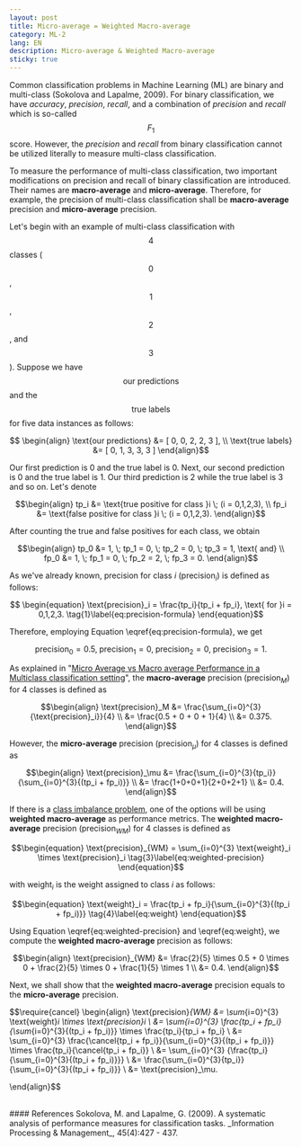 ```yaml
---
layout: post
title: Micro-average = Weighted Macro-average 
category: ML-2
lang: EN
description: Micro-average & Weighted Macro-average 
sticky: true
---
```


Common classification problems in Machine Learning (ML) are binary and multi-class (Sokolova and Lapalme, 2009). For binary classification, we have _accuracy_, _precision_, _recall_, and a combination of _precision_ and _recall_ which is so-called $$F_1$$ score. However, the _precision_ and _recall_ from binary classification cannot be utilized literally to measure multi-class classification.

To measure the performance of multi-class classification, two important modifications on precision and recall of binary classification are introduced. Their names are **macro-average** and **micro-average**. Therefore, for example, the precision of multi-class classification shall be **macro-average** precision and **micro-average** precision.

Let's begin with an example of multi-class classification with $$4$$ classes ($$0$$, $$1$$, $$2$$, and $$3$$). Suppose we have $$\text{our predictions}$$ and the $$\text{true labels}$$ for five data instances as follows:

$$
    \begin{align} 
        \text{our predictions} &= [ 0, 0, 2, 2, 3 ],  \\
        \text{true labels} &= [ 0, 1, 3, 3, 3 ] 
    \end{align}$$

Our first prediction is $0$ and the true label is $0$. Next, our second prediction is $0$ and the true label is $1$. Our third prediction is $2$ while the true label is $3$ and so on. Let's denote 

$$\begin{align} tp_i &= \text{true positive for class }i \; (i = 0,1,2,3), \\
                fp_i &= \text{false positive for class }i \; (i = 0,1,2,3).  \end{align}$$

After counting the true and false positives for each class, we obtain

$$\begin{align} tp_0 &= 1, \; tp_1 = 0, \; tp_2 = 0, \; tp_3 = 1, \text{ and} \\
                fp_0 &= 1, \; fp_1 = 0, \; fp_2 = 2, \; fp_3 = 0.  \end{align}$$

As we've already known, $\text{precision}$ for class $i$ ($\text{precision}_i$) is defined as follows:

$$ \begin{equation}
    \text{precision}_i = \frac{tp_i}{tp_i + fp_i}, \text{ for }i = 0,1,2,3. \tag{1}\label{eq:precision-formula}
\end{equation}$$

Therefore, employing Equation \eqref{eq:precision-formula}, we get

$$ \begin{equation}
    \text{precision}_0 = 0.5, \; \text{precision}_1 = 0, \; \text{precision}_2 = 0, \; \text{precision}_3 = 1. \tag{2}\label{eq:precision-results}
\end{equation}$$


As explained in "[Micro Average vs Macro average Performance in a Multiclass classification setting](https://datascience.stackexchange.com/questions/15989/micro-average-vs-macro-average-performance-in-a-multiclass-classification-settin)", the **macro-average** precision ($\text{precision}_M$) for $4$ classes is defined as 
    
$$\begin{align}
    \text{precision}_M &= \frac{\sum_{i=0}^{3}{\text{precision}_i}}{4} \\
                       &= \frac{0.5 + 0 + 0 + 1}{4} \\
                       &= 0.375.
\end{align}$$

However, the **micro-average** precision ($\text{precision}_\mu$) for $4$ classes is defined as 

$$\begin{align}
    \text{precision}_\mu &= \frac{\sum_{i=0}^{3}{tp_i}}{\sum_{i=0}^{3}{(tp_i + fp_i)}} \\
                       &= \frac{1+0+0+1}{2+0+2+1} \\
                       &= 0.4.
\end{align}$$

If there is a [class imbalance problem](https://machinelearningmastery.com/tactics-to-combat-imbalanced-classes-in-your-machine-learning-dataset/), one of the options will be using **weighted macro-average** as performance metrics. The **weighted macro-average** precision ($\text{precision}_{WM}$) for $4$ classes is defined as

$$\begin{equation}
    \text{precision}_{WM} = \sum_{i=0}^{3} \text{weight}_i \times \text{precision}_i  \tag{3}\label{eq:weighted-precision}
\end{equation}$$

with $\text{weight}_i$ is the weight assigned to class $i$ as follows:

$$\begin{equation}
    \text{weight}_i = \frac{tp_i + fp_i}{\sum_{i=0}^{3}{(tp_i + fp_i)}} \tag{4}\label{eq:weight}
\end{equation}$$

Using Equation \eqref{eq:weighted-precision} and \eqref{eq:weight}, we compute the **weighted macro-average** precision as follows:

$$\begin{align}
    \text{precision}_{WM} &= \frac{2}{5} \times 0.5 + 0 \times 0 + \frac{2}{5} \times 0 + \frac{1}{5} \times 1 \\
                          &= 0.4.
\end{align}$$

Next, we shall show that the **weighted macro-average** precision equals to the **micro-average** precision. 

$$\require{cancel} \begin{align}
    \text{precision}_{WM} &= \sum_{i=0}^{3} \text{weight}_i \times \text{precision}_i   \\
                          &= \sum_{i=0}^{3} \frac{tp_i + fp_i}{\sum_{i=0}^{3}{(tp_i + fp_i)}} \times \frac{tp_i}{tp_i + fp_i} \\
                          &= \sum_{i=0}^{3} \frac{\cancel{tp_i + fp_i}}{\sum_{i=0}^{3}{(tp_i + fp_i)}} \times \frac{tp_i}{\cancel{tp_i + fp_i}} \\ 
                          &= \sum_{i=0}^{3} {\frac{tp_i}{\sum_{i=0}^{3}{(tp_i + fp_i)}}} \\
                          &= \frac{\sum_{i=0}^{3}{tp_i}}{\sum_{i=0}^{3}{(tp_i + fp_i)}} \\
                          &= \text{precision}_\mu.

\end{align}$$


<br/>   
#### References
Sokolova, M. and Lapalme, G. (2009). A systematic analysis of performance measures for classification tasks. _Information Processing & Management_, 45(4):427 - 437.

